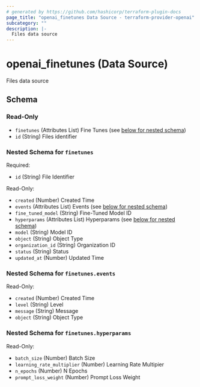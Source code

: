 ```yaml
---
# generated by https://github.com/hashicorp/terraform-plugin-docs
page_title: "openai_finetunes Data Source - terraform-provider-openai"
subcategory: ""
description: |-
  Files data source
---
```


# openai_finetunes (Data Source)

Files data source



<!-- schema generated by tfplugindocs -->
## Schema

### Read-Only

- `finetunes` (Attributes List) Fine Tunes (see [below for nested schema](#nestedatt--finetunes))
- `id` (String) Files identifier

<a id="nestedatt--finetunes"></a>
### Nested Schema for `finetunes`

Required:

- `id` (String) File Identifier

Read-Only:

- `created` (Number) Created Time
- `events` (Attributes List) Events (see [below for nested schema](#nestedatt--finetunes--events))
- `fine_tuned_model` (String) Fine-Tuned Model ID
- `hyperparams` (Attributes List) Hyperparams (see [below for nested schema](#nestedatt--finetunes--hyperparams))
- `model` (String) Model ID
- `object` (String) Object Type
- `organization_id` (String) Organization ID
- `status` (String) Status
- `updated_at` (Number) Updated Time

<a id="nestedatt--finetunes--events"></a>
### Nested Schema for `finetunes.events`

Read-Only:

- `created` (Number) Created Time
- `level` (String) Level
- `message` (String) Message
- `object` (String) Object Type


<a id="nestedatt--finetunes--hyperparams"></a>
### Nested Schema for `finetunes.hyperparams`

Read-Only:

- `batch_size` (Number) Batch Size
- `learning_rate_multiplier` (Number) Learning Rate Multipier
- `n_epochs` (Number) N Epochs
- `prompt_loss_weight` (Number) Prompt Loss Weight
